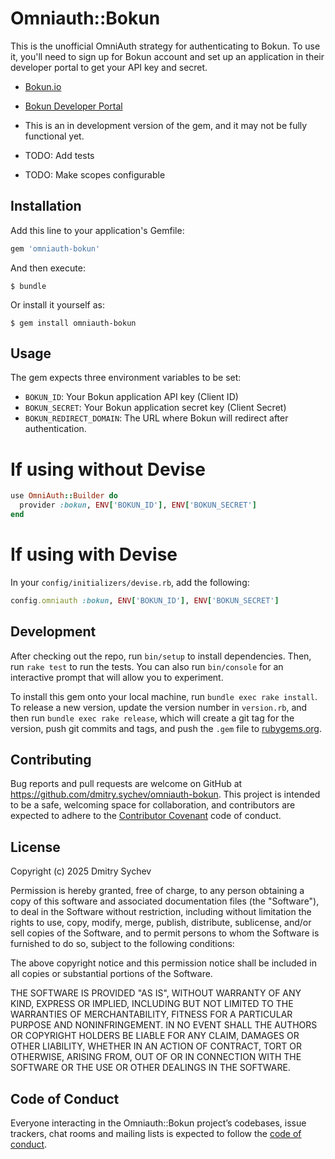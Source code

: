 # Omniauth::Bokun

This is the unofficial OmniAuth strategy for authenticating to Bokun. To use it, you'll need to sign up for Bokun account and set up an application in their developer portal to get your API key and secret.

* [Bokun.io](https://www.bokun.io/)
* [Bokun Developer Portal](https://bokun.dev/)


* This is an in development version of the gem, and it may not be fully functional yet.
* TODO: Add tests
* TODO: Make scopes configurable

## Installation

Add this line to your application's Gemfile:

```ruby
gem 'omniauth-bokun'
```

And then execute:

    $ bundle

Or install it yourself as:

    $ gem install omniauth-bokun

## Usage

The gem expects three environment variables to be set:
- `BOKUN_ID`: Your Bokun application API key (Client ID)
- `BOKUN_SECRET`: Your Bokun application secret key (Client Secret)
- `BOKUN_REDIRECT_DOMAIN`: The URL where Bokun will redirect after authentication.


# If using without Devise
``` ruby
use OmniAuth::Builder do
  provider :bokun, ENV['BOKUN_ID'], ENV['BOKUN_SECRET']
end
```

# If using with Devise

In your `config/initializers/devise.rb`, add the following:

```ruby
config.omniauth :bokun, ENV['BOKUN_ID'], ENV['BOKUN_SECRET']
```

## Development

After checking out the repo, run `bin/setup` to install dependencies. Then, run `rake test` to run the tests. You can also run `bin/console` for an interactive prompt that will allow you to experiment.

To install this gem onto your local machine, run `bundle exec rake install`. To release a new version, update the version number in `version.rb`, and then run `bundle exec rake release`, which will create a git tag for the version, push git commits and tags, and push the `.gem` file to [rubygems.org](https://rubygems.org).

## Contributing

Bug reports and pull requests are welcome on GitHub at https://github.com/dmitry.sychev/omniauth-bokun. This project is intended to be a safe, welcoming space for collaboration, and contributors are expected to adhere to the [Contributor Covenant](http://contributor-covenant.org) code of conduct.

## License

Copyright (c) 2025 Dmitry Sychev

Permission is hereby granted, free of charge, to any person obtaining a copy of this software and associated documentation files (the "Software"), to deal in the Software without restriction, including without limitation the rights to use, copy, modify, merge, publish, distribute, sublicense, and/or sell copies of the Software, and to permit persons to whom the Software is furnished to do so, subject to the following conditions:

The above copyright notice and this permission notice shall be included in all copies or substantial portions of the Software.

THE SOFTWARE IS PROVIDED "AS IS", WITHOUT WARRANTY OF ANY KIND, EXPRESS OR IMPLIED, INCLUDING BUT NOT LIMITED TO THE WARRANTIES OF MERCHANTABILITY, FITNESS FOR A PARTICULAR PURPOSE AND NONINFRINGEMENT. IN NO EVENT SHALL THE AUTHORS OR COPYRIGHT HOLDERS BE LIABLE FOR ANY CLAIM, DAMAGES OR OTHER LIABILITY, WHETHER IN AN ACTION OF CONTRACT, TORT OR OTHERWISE, ARISING FROM, OUT OF OR IN CONNECTION WITH THE SOFTWARE OR THE USE OR OTHER DEALINGS IN THE SOFTWARE.

## Code of Conduct

Everyone interacting in the Omniauth::Bokun project’s codebases, issue trackers, chat rooms and mailing lists is expected to follow the [code of conduct](https://github.com/[USERNAME]/omniauth-bokun/blob/master/CODE_OF_CONDUCT.md).
